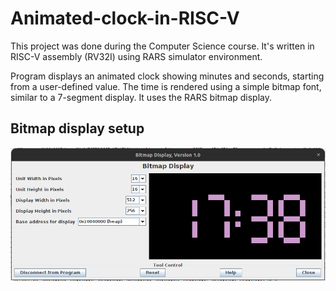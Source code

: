 # Animated-clock-in-RISC-V

This project was done during the Computer Science course. It's written in RISC-V assembly (RV32I) using RARS simulator environment.

Program displays an animated clock showing minutes and seconds, starting from a user-defined value. The time is rendered using a simple bitmap font, similar to a 7-segment display. It uses the RARS bitmap display.

## Bitmap display setup

![](bitmap_display_setup.png)
